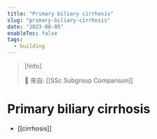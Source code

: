 ```yaml
---
title: "Primary biliary cirrhosis"
slug: "primary-biliary-cirrhosis"
date: "2023-08-05"
enableToc: false
tags:
  - building
---
```


> [!info]
>
> 🌱 來自: [[SSc Subgroup Comparison]]

# Primary biliary cirrhosis

- [[cirrhosis]]


